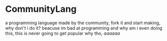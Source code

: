 # CommunityLang
a programming language made by the community, fork it and start making, why don't i do it? beacuse im bad at programming and why am i even doing this, this is never going to get popular why tho, *aaaaaa*
